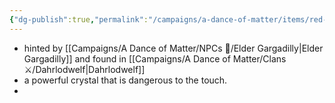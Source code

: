 ```yaml
---
{"dg-publish":true,"permalink":"/campaigns/a-dance-of-matter/items/red-glimmer/","dgPassFrontmatter":true}
---
```


- hinted by [[Campaigns/A Dance of Matter/NPCs 🤖/Elder Gargadilly\|Elder Gargadilly]] and found in [[Campaigns/A Dance of Matter/Clans ⚔/Dahrlodwelf\|Dahrlodwelf]]
- a powerful crystal that is dangerous to the touch.
- 